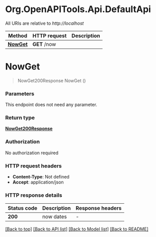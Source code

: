 # Org.OpenAPITools.Api.DefaultApi

All URIs are relative to *http://localhost*

| Method | HTTP request | Description |
|--------|--------------|-------------|
| [**NowGet**](DefaultApi.md#nowget) | **GET** /now |  |

<a id="nowget"></a>
# **NowGet**
> NowGet200Response NowGet ()




### Parameters
This endpoint does not need any parameter.
### Return type

[**NowGet200Response**](NowGet200Response.md)

### Authorization

No authorization required

### HTTP request headers

 - **Content-Type**: Not defined
 - **Accept**: application/json


### HTTP response details
| Status code | Description | Response headers |
|-------------|-------------|------------------|
| **200** | now dates |  -  |

[[Back to top]](#) [[Back to API list]](../../README.md#documentation-for-api-endpoints) [[Back to Model list]](../../README.md#documentation-for-models) [[Back to README]](../../README.md)

